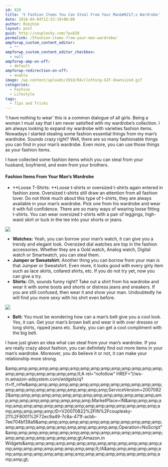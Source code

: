 ```yaml
---
id: 828
title: '5 Fashion Items You Can Steal From Your Man&#8217;s Wardrobe'
date: 2018-04-04T12:53:19+00:00
author: Rimjhim
layout: post
guid: http://couplesky.com/?p=828
permalink: /5fashion-items-from-your-man-wardrobe/
ampforwp_custom_content_editor:
  - ""
ampforwp_custom_content_editor_checkbox:
  - null
ampforwp-amp-on-off:
  - default
ampforwp-redirection-on-off:
  - enable
image: /wp-content/uploads/2018/04/clothing-GIF-downsized.gif
categories:
  - Fashion
  - Lifestyle
tags:
  - Tips and Tricks
---
```

&#8216;I have nothing to wear&#8217; this is a common dialogue of all girls. Being a woman I must say that I am never satisfied with my wardrobe&#8217;s collection. I am always looking to expand my wardrobe with varieties fashion items. Nowadays I started stealing some fashion essential things from my man&#8217;s wardrobe. Sounds crazy right? Well, there are so many fashionable things you can find in your man&#8217;s wardrobe. Even more, you can use those things as your fashion items.

I have collected some fashion items which you can steal from your husband, boyfriend, and even from your brothers.

#### Fashion Items From Your Man&#8217;s Wardrobe

  * **Loose T-Shirts: **Loose t-shirts or oversized t-shirts again entered in fashion zone. Oversized t-shirts still draw an attention from all fashion lover. Do not think much about this type of t-shirts, they are always available in your man&#8217;s wardrobe. Pick one from his wardrobe and wear it with full confidence. There are so many ways of wearing loose fitting t-shirts. You can wear oversized t-shirts with a pair of leggings, high-waist skirt or tuck in the tee into your shorts or jeans.

<a href="https://www.amazon.in/gp/product/B0797SZ67D/ref=as_li_tl?ie=UTF8&camp=3638&creative=24630&creativeASIN=B0797SZ67D&linkCode=as2&tag=couplesky-21&linkId=eae3fb49dc6787b78223079923fe9d11" target="_blank" rel="noopener"><img class="aligncenter" src="//ws-in.amazon-adsystem.com/widgets/q?_encoding=UTF8&MarketPlace=IN&ASIN=B0797SZ67D&ServiceVersion=20070822&ID=AsinImage&WS=1&Format=_SL250_&tag=couplesky-21" border="0" /></a><img style="border: none !important; margin: 0px !important;" src="//ir-in.amazon-adsystem.com/e/ir?t=couplesky-21&l=am2&o=31&a=B0797SZ67D" alt="" width="1" height="1" border="0" />

  * **Watches:** Yeah, you can borrow your man&#8217;s watch, it can give you a trendy and elegant look. Oversized dial watches are top in the fashion accessories. Whether they are a Gold watch, Analog watch, Digital watch or Smartwatch, you can steal them.
  * **Jumper or Sweatshirt:** Another thing you can borrow from your man is that Jumper or Sweatshirt. Even more, it looks good with every girly item such as lace skirts, collared shirts, etc. If you do not try yet, now you can give a try.
  * **Shirts:** Oh, sounds funny right? Take out a shirt from his wardrobe and wear it with some boots and shorts or distress jeans and sneakers. If you are still confused, then wear it and show your man. Undoubtedly he will find you more sexy with his shirt even before.

<a href="https://www.amazon.in/gp/product/B075P6136P/ref=as_li_tl?ie=UTF8&camp=3638&creative=24630&creativeASIN=B075P6136P&linkCode=as2&tag=couplesky-21&linkId=b557f620f21aafc01b5e57509ce5803c" target="_blank" rel="noopener"><img class="aligncenter" src="//ws-in.amazon-adsystem.com/widgets/q?_encoding=UTF8&MarketPlace=IN&ASIN=B075P6136P&ServiceVersion=20070822&ID=AsinImage&WS=1&Format=_SL250_&tag=couplesky-21" border="0" /></a><img class="aligncenter" style="border: none !important; margin: 0px !important;" src="//ir-in.amazon-adsystem.com/e/ir?t=couplesky-21&l=am2&o=31&a=B075P6136P" alt="" width="1" height="1" border="0" />

  * **Belt:** You must be wondering how can a man&#8217;s belt give you a cool look. Yes, it can. Get your man&#8217;s brown belt and wear it with over dresses or long shirts, ripped jeans etc. Surely, you can get a cool compliment with the big belt.

I have just given an idea what can steal from your man&#8217;s wardrobe. If you are really crazy about fashion, you can definitely find out more items in your man&#8217;s wardrobe. Moreover, you do believe it or not, it can make your relationship more strong.

<noscript>
  &amp;amp;amp;amp;amp;amp;amp;amp;amp;amp;amp;amp;amp;amp;amp;amp;amp;amp;amp;amp;amp;amp;amp;lt;A rel=&#8221;nofollow&#8221; HREF=&#8221;//ws-in.amazon-adsystem.com/widgets/q?rt=tf_mfw&amp;amp;amp;amp;amp;amp;amp;amp;amp;amp;amp;amp;amp;amp;amp;amp;amp;amp;amp;amp;amp;amp;amp;amp;ServiceVersion=20070822&amp;amp;amp;amp;amp;amp;amp;amp;amp;amp;amp;amp;amp;amp;amp;amp;amp;amp;amp;amp;amp;amp;amp;amp;MarketPlace=IN&amp;amp;amp;amp;amp;amp;amp;amp;amp;amp;amp;amp;amp;amp;amp;amp;amp;amp;amp;amp;amp;amp;amp;amp;ID=V20070822%2FIN%2Fcouplesky-21%2F8001%2F72ec9a49-7c8a-471f-acbb-7ee704bf38a9&amp;amp;amp;amp;amp;amp;amp;amp;amp;amp;amp;amp;amp;amp;amp;amp;amp;amp;amp;amp;amp;amp;amp;amp;Operation=NoScript&#8221;&amp;amp;amp;amp;amp;amp;amp;amp;amp;amp;amp;amp;amp;amp;amp;amp;amp;amp;amp;amp;amp;amp;amp;gt;Amazon.in Widgets&amp;amp;amp;amp;amp;amp;amp;amp;amp;amp;amp;amp;amp;amp;amp;amp;amp;amp;amp;amp;amp;amp;amp;lt;/A&amp;amp;amp;amp;amp;amp;amp;amp;amp;amp;amp;amp;amp;amp;amp;amp;amp;amp;amp;amp;amp;amp;amp;gt;
</noscript>